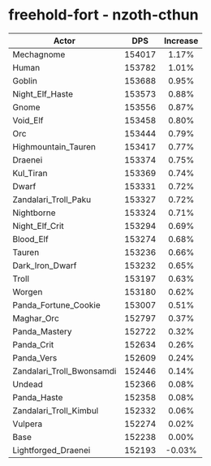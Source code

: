 # freehold-fort - nzoth-cthun
| Actor | DPS | Increase |
|---|:---:|:---:|
|Mechagnome|154017|1.17%|
|Human|153782|1.01%|
|Goblin|153688|0.95%|
|Night_Elf_Haste|153573|0.88%|
|Gnome|153556|0.87%|
|Void_Elf|153458|0.80%|
|Orc|153444|0.79%|
|Highmountain_Tauren|153417|0.77%|
|Draenei|153374|0.75%|
|Kul_Tiran|153369|0.74%|
|Dwarf|153331|0.72%|
|Zandalari_Troll_Paku|153327|0.72%|
|Nightborne|153324|0.71%|
|Night_Elf_Crit|153294|0.69%|
|Blood_Elf|153274|0.68%|
|Tauren|153236|0.66%|
|Dark_Iron_Dwarf|153232|0.65%|
|Troll|153197|0.63%|
|Worgen|153180|0.62%|
|Panda_Fortune_Cookie|153007|0.51%|
|Maghar_Orc|152797|0.37%|
|Panda_Mastery|152722|0.32%|
|Panda_Crit|152634|0.26%|
|Panda_Vers|152609|0.24%|
|Zandalari_Troll_Bwonsamdi|152446|0.14%|
|Undead|152366|0.08%|
|Panda_Haste|152358|0.08%|
|Zandalari_Troll_Kimbul|152332|0.06%|
|Vulpera|152274|0.02%|
|Base|152238|0.00%|
|Lightforged_Draenei|152193|-0.03%|
